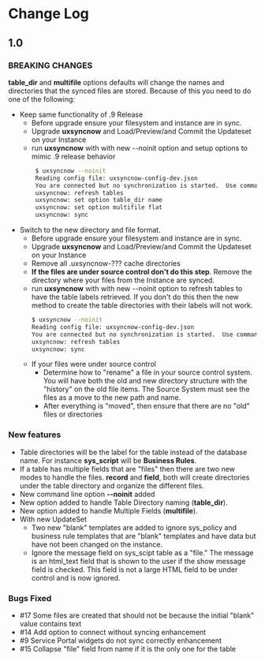 # Change Log
## 1.0
### BREAKING CHANGES
**table_dir** and **multifile** options defaults will change the names and directories that the synced files are stored. 
Because of this you need to do one of the following:

* Keep same functionality of .9 Release
  * Before upgrade ensure your filesystem and instance are in sync.
  * Upgrade **uxsyncnow** and Load/Preview/and Commit the Updateset on your Instance
  * run **uxsyncnow** with with new --noinit option and setup options to mimic .9 release behavior
     ```bash
      $ uxsyncnow --noinit
      Reading config file: uxsyncnow-config-dev.json
      You are connected but no synchronization is started.  Use command 'sync' to start synchronization.
      uxsyncnow: refresh tables
      uxsyncnow: set option table_dir name
      uxsyncnow: set option multifile flat
      uxsyncnow: sync
     ```
* Switch to the new directory and file format.  
  * Before upgrade ensure your filesystem and instance are in sync.
  * Upgrade **uxsyncnow** and Load/Preview/and Commit the Updateset on your Instance
  * Remove all .uxsyncnow-??? cache directories
  * **If the files are under source control don't do this step**.  Remove the directory where your files from the Instance are synced.
  * run **uxsyncnow** with with new --noinit option to refresh tables to have the table labels retrieved.  If you don't do this then the new method to create the table directories with their labels will not work.
    ```bash
    $ uxsyncnow --noinit
    Reading config file: uxsyncnow-config-dev.json
    You are connected but no synchronization is started.  Use command 'sync' to start synchronization.
    uxsyncnow: refresh tables
    uxsyncnow: sync
    ```
  * If your files were under source control
    * Determine how to "rename" a file in your source control system.   You will have both the old and new directory structure with the "history" on the old file items.   The Source System must see the files as a move to the new path and name.
    * After everything is "moved", then ensure that there are no "old" files or directories
    

### New features
  * Table directories will be the label for the table instead of the database name.  For instance **sys_script** will be **Business Rules**.
  * If a table has multiple fields that are "files" then there are two new modes to handle the files.  **record** and **field**, both will create directories under the table directory and organize the different files.
  * New command line option **--noinit** added
  * New option added to handle Table Directory naming (**table_dir**).
  * New option added to handle Multiple Fields (**multifile**).
  * With new UpdateSet
    * Two new "blank" templates are added to ignore sys_policy and business rule templates that are "blank" templates and have data but have not been changed on the instance.
    * Ignore the message field on sys_scipt table as a "file."  The message is an html_text field that is shown to the user if the show message field is checked.   This field is not a large HTML field to be under control and is now ignored.

### Bugs Fixed

 * \#17 Some files are created that should not be because the initial "blank" value contains text
 * \#14 Add option to connect without syncing enhancement
 * \#9 Service Portal widgets do not sync correctly enhancement
 * \#15 Collapse "file" field from name if it is the only one for the table